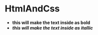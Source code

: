 # HtmlAndCss

- <Strong> this will make the text inside as bold
- <em>  this will make the text inside as itallic